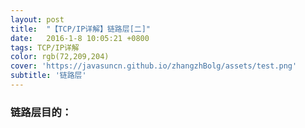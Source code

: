 ```yaml
---
layout: post
title:  "【TCP/IP详解】链路层[二]"
date:   2016-1-8 10:05:21 +0800
tags: TCP/IP详解
color: rgb(72,209,204)
cover: 'https://javasuncn.github.io/zhangzhBolg/assets/test.png'
subtitle: '链路层'
---
```


### 链路层目的：




